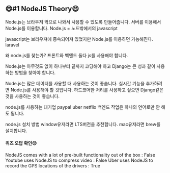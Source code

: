 ## 😄#1 NodeJS Theory😄


Node.js는 브라우저 밖으로 나와서 사용할 수 있도록 만들어줍니다.
서버를 이용해서 Node.js를 이용합니다. 
Node.js = 노드밖에서의 javascript 

javascript는 브라우져에 종속되어져 있었지만 Node.js를 이용하면 가능해진다.
laravel

왜 node.js를 찾는가?
프론트와 백엔드 둘다 js를 사용해야 합니다.

Node.js는 아무것도 없이 하나부터 끝까지 코딩해야 하고 
Django는 큰 성과 같이 사용하는 방법을 찾아야 합니다.

Node.js는 많은 데이터를 사용할 때 사용하는 것이 좋습니다. 실시간 기능을 추가하려면 Node.js를 사용해야 할 것입니다. 
하드코어한 처리를 사용하고 싶으면 Django같은 것을 사용하는 것이 좋습니다. 

node.js를 사용하는 대기업 
paypal uber netflix
백엔드 작업은 하나의 언어로만 안 해도 됩니다.

node.js 설치 방법
window유저라면 LTS버전을 추천합니다.
mac유저라면 brew를 설치합니다.


#### 퀴즈 오답 확인😑


NodeJS comes with a lot of pre-built functionality out of the box : False
Youtube uses NodeJS to compress video : False
Uber uses NodeJS to record the GPS locations of the drivers : True